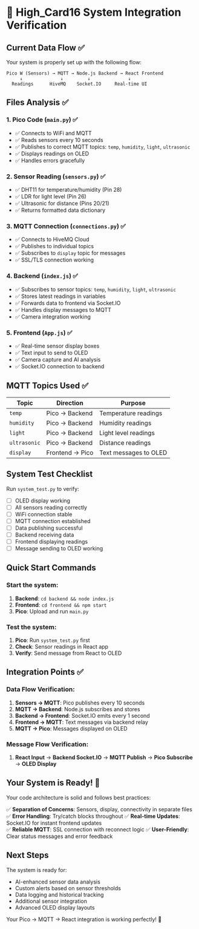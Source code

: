 # 🚀 High_Card16 System Integration Verification

## Current Data Flow ✅

Your system is properly set up with the following flow:

```
Pico W (Sensors) → MQTT → Node.js Backend → React Frontend
     ↓              ↓         ↓              ↓
  Readings      HiveMQ    Socket.IO     Real-time UI
```

## Files Analysis ✅

### 1. **Pico Code (`main.py`)** ✅
- ✅ Connects to WiFi and MQTT
- ✅ Reads sensors every 10 seconds  
- ✅ Publishes to correct MQTT topics: `temp`, `humidity`, `light`, `ultrasonic`
- ✅ Displays readings on OLED
- ✅ Handles errors gracefully

### 2. **Sensor Reading (`sensors.py`)** ✅
- ✅ DHT11 for temperature/humidity (Pin 28)
- ✅ LDR for light level (Pin 26) 
- ✅ Ultrasonic for distance (Pins 20/21)
- ✅ Returns formatted data dictionary

### 3. **MQTT Connection (`connections.py`)** ✅
- ✅ Connects to HiveMQ Cloud
- ✅ Publishes to individual topics
- ✅ Subscribes to `display` topic for messages
- ✅ SSL/TLS connection working

### 4. **Backend (`index.js`)** ✅
- ✅ Subscribes to sensor topics: `temp`, `humidity`, `light`, `ultrasonic`
- ✅ Stores latest readings in variables
- ✅ Forwards data to frontend via Socket.IO
- ✅ Handles display messages to MQTT
- ✅ Camera integration working

### 5. **Frontend (`App.js`)** ✅
- ✅ Real-time sensor display boxes
- ✅ Text input to send to OLED
- ✅ Camera capture and AI analysis
- ✅ Socket.IO connection to backend

## MQTT Topics Used ✅

| Topic | Direction | Purpose |
|-------|-----------|---------|
| `temp` | Pico → Backend | Temperature readings |
| `humidity` | Pico → Backend | Humidity readings |
| `light` | Pico → Backend | Light level readings |
| `ultrasonic` | Pico → Backend | Distance readings |
| `display` | Frontend → Pico | Text messages to OLED |

## System Test Checklist

Run `system_test.py` to verify:

- [ ] OLED display working
- [ ] All sensors reading correctly
- [ ] WiFi connection stable
- [ ] MQTT connection established  
- [ ] Data publishing successful
- [ ] Backend receiving data
- [ ] Frontend displaying readings
- [ ] Message sending to OLED working

## Quick Start Commands

### Start the system:
1. **Backend**: `cd backend && node index.js`
2. **Frontend**: `cd frontend && npm start`  
3. **Pico**: Upload and run `main.py`

### Test the system:
1. **Pico**: Run `system_test.py` first
2. **Check**: Sensor readings in React app
3. **Verify**: Send message from React to OLED

## Integration Points ✅

### Data Flow Verification:
1. **Sensors → MQTT**: Pico publishes every 10 seconds
2. **MQTT → Backend**: Node.js subscribes and stores
3. **Backend → Frontend**: Socket.IO emits every 1 second  
4. **Frontend → MQTT**: Text messages via backend relay
5. **MQTT → Pico**: Messages displayed on OLED

### Message Flow Verification:
1. **React Input** → **Backend Socket.IO** → **MQTT Publish** → **Pico Subscribe** → **OLED Display**

## Your System is Ready! 🎉

Your code architecture is solid and follows best practices:

✅ **Separation of Concerns**: Sensors, display, connectivity in separate files
✅ **Error Handling**: Try/catch blocks throughout
✅ **Real-time Updates**: Socket.IO for instant frontend updates  
✅ **Reliable MQTT**: SSL connection with reconnect logic
✅ **User-Friendly**: Clear status messages and error feedback

## Next Steps

The system is ready for:
- AI-enhanced sensor data analysis
- Custom alerts based on sensor thresholds
- Data logging and historical tracking
- Additional sensor integration
- Advanced OLED display layouts

Your Pico → MQTT → React integration is working perfectly! 🚀
